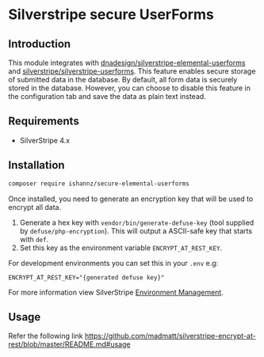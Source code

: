 # Silverstripe secure UserForms

## Introduction

This module integrates with [dnadesign/silverstripe-elemental-userforms](https://github.com/dnadesign/silverstripe-elemental-userforms) and 
[silverstripe/silverstripe-userforms](https://github.com/silverstripe/silverstripe-userforms). 
This feature enables secure storage of submitted data in the database. By default, all form data is securely stored 
in the database. However, you can choose to disable this feature in the configuration tab and save the data as plain 
text instead.

## Requirements
* SilverStripe 4.x

## Installation

```sh
composer require ishannz/secure-elemental-userforms
```

Once installed, you need to generate an encryption key that will be used to encrypt all data.

1. Generate a hex key with `vendor/bin/generate-defuse-key` (tool supplied by `defuse/php-encryption`). This will output a ASCII-safe key that starts with `def`.
2. Set this key as the environment variable `ENCRYPT_AT_REST_KEY`.

For development environments you can set this in your `.env` e.g:

```
ENCRYPT_AT_REST_KEY="{generated defuse key}"
```

For more information view SilverStripe [Environment Management](https://docs.silverstripe.org/en/4/getting_started/environment_management/).


## Usage
Refer the following link
https://github.com/madmatt/silverstripe-encrypt-at-rest/blob/master/README.md#usage